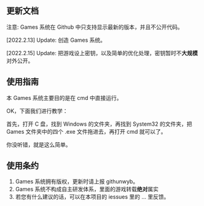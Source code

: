 ## 更新文档

注意: Games 系统在 Github 中只支持显示最新的版本，并且不公开代码。

[2022.2.13] Update: 创造 Games 系统。

[2022.2.15] Update: 把游戏设上密钥，以及简单的优化处理，密钥暂时不**大规模**对外公开。

## 使用指南

本 Games 系统主要目的是在 cmd 中直接运行。

OK，下面我们进行教学：

首先，打开 C 盘，找到 Windows 的文件夹，再找到 System32 的文件夹，把 Games 文件夹中的四个 .exe 文件拖进去，再打开 cmd 就可以了。

你没听错，就是这么简单。

## 使用条约

1. Games 系统拥有版权，更新时请上报 githunwyb。
2. Games 系统不构成自主研发体系，里面的游戏转载**绝对**属实
3. 若您有什么建议的话，可以在本项目的 iessues 里的 ... 里反馈。
